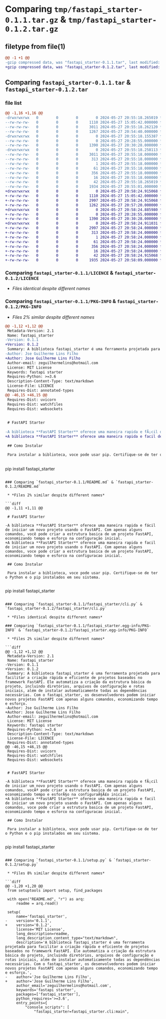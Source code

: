 # Comparing `tmp/fastapi_starter-0.1.1.tar.gz` & `tmp/fastapi_starter-0.1.2.tar.gz`

## filetype from file(1)

```diff
@@ -1 +1 @@
-gzip compressed data, was "fastapi_starter-0.1.1.tar", last modified: Mon May 27 20:55:18 2024, max compression
+gzip compressed data, was "fastapi_starter-0.1.2.tar", last modified: Mon May 27 20:58:24 2024, max compression
```

## Comparing `fastapi_starter-0.1.1.tar` & `fastapi_starter-0.1.2.tar`

### file list

```diff
@@ -1,16 +1,16 @@
-drwxrwxrwx   0        0        0        0 2024-05-27 20:55:18.265019 fastapi_starter-0.1.1/
--rw-rw-rw-   0        0        0     1110 2024-05-27 15:05:42.000000 fastapi_starter-0.1.1/LICENCE
--rw-rw-rw-   0        0        0     3011 2024-05-27 20:55:18.262120 fastapi_starter-0.1.1/PKG-INFO
--rw-rw-rw-   0        0        0     1267 2024-05-27 20:54:40.000000 fastapi_starter-0.1.1/README.md
-drwxrwxrwx   0        0        0        0 2024-05-27 20:55:18.155387 fastapi_starter-0.1.1/fastapi_starter/
--rw-rw-rw-   0        0        0        0 2024-05-27 20:28:55.000000 fastapi_starter-0.1.1/fastapi_starter/__init__.py
--rw-rw-rw-   0        0        0     1390 2024-05-27 20:30:28.000000 fastapi_starter-0.1.1/fastapi_starter/cli.py
-drwxrwxrwx   0        0        0        0 2024-05-27 20:55:18.258113 fastapi_starter-0.1.1/fastapi_starter.egg-info/
--rw-rw-rw-   0        0        0     3011 2024-05-27 20:55:18.000000 fastapi_starter-0.1.1/fastapi_starter.egg-info/PKG-INFO
--rw-rw-rw-   0        0        0      313 2024-05-27 20:55:18.000000 fastapi_starter-0.1.1/fastapi_starter.egg-info/SOURCES.txt
--rw-rw-rw-   0        0        0        1 2024-05-27 20:55:18.000000 fastapi_starter-0.1.1/fastapi_starter.egg-info/dependency_links.txt
--rw-rw-rw-   0        0        0       61 2024-05-27 20:55:18.000000 fastapi_starter-0.1.1/fastapi_starter.egg-info/entry_points.txt
--rw-rw-rw-   0        0        0      356 2024-05-27 20:55:18.000000 fastapi_starter-0.1.1/fastapi_starter.egg-info/requires.txt
--rw-rw-rw-   0        0        0       16 2024-05-27 20:55:18.000000 fastapi_starter-0.1.1/fastapi_starter.egg-info/top_level.txt
--rw-rw-rw-   0        0        0       42 2024-05-27 20:55:18.265019 fastapi_starter-0.1.1/setup.cfg
--rw-rw-rw-   0        0        0     1934 2024-05-27 20:55:01.000000 fastapi_starter-0.1.1/setup.py
+drwxrwxrwx   0        0        0        0 2024-05-27 20:58:24.915068 fastapi_starter-0.1.2/
+-rw-rw-rw-   0        0        0     1110 2024-05-27 15:05:42.000000 fastapi_starter-0.1.2/LICENCE
+-rw-rw-rw-   0        0        0     2997 2024-05-27 20:58:24.915068 fastapi_starter-0.1.2/PKG-INFO
+-rw-rw-rw-   0        0        0     1262 2024-05-27 20:57:20.000000 fastapi_starter-0.1.2/README.md
+drwxrwxrwx   0        0        0        0 2024-05-27 20:58:24.885980 fastapi_starter-0.1.2/fastapi_starter/
+-rw-rw-rw-   0        0        0        0 2024-05-27 20:28:55.000000 fastapi_starter-0.1.2/fastapi_starter/__init__.py
+-rw-rw-rw-   0        0        0     1390 2024-05-27 20:30:28.000000 fastapi_starter-0.1.2/fastapi_starter/cli.py
+drwxrwxrwx   0        0        0        0 2024-05-27 20:58:24.911031 fastapi_starter-0.1.2/fastapi_starter.egg-info/
+-rw-rw-rw-   0        0        0     2997 2024-05-27 20:58:24.000000 fastapi_starter-0.1.2/fastapi_starter.egg-info/PKG-INFO
+-rw-rw-rw-   0        0        0      313 2024-05-27 20:58:24.000000 fastapi_starter-0.1.2/fastapi_starter.egg-info/SOURCES.txt
+-rw-rw-rw-   0        0        0        1 2024-05-27 20:58:24.000000 fastapi_starter-0.1.2/fastapi_starter.egg-info/dependency_links.txt
+-rw-rw-rw-   0        0        0       61 2024-05-27 20:58:24.000000 fastapi_starter-0.1.2/fastapi_starter.egg-info/entry_points.txt
+-rw-rw-rw-   0        0        0      356 2024-05-27 20:58:24.000000 fastapi_starter-0.1.2/fastapi_starter.egg-info/requires.txt
+-rw-rw-rw-   0        0        0       16 2024-05-27 20:58:24.000000 fastapi_starter-0.1.2/fastapi_starter.egg-info/top_level.txt
+-rw-rw-rw-   0        0        0       42 2024-05-27 20:58:24.915068 fastapi_starter-0.1.2/setup.cfg
+-rw-rw-rw-   0        0        0     1935 2024-05-27 20:58:09.000000 fastapi_starter-0.1.2/setup.py
```

### Comparing `fastapi_starter-0.1.1/LICENCE` & `fastapi_starter-0.1.2/LICENCE`

 * *Files identical despite different names*

### Comparing `fastapi_starter-0.1.1/PKG-INFO` & `fastapi_starter-0.1.2/PKG-INFO`

 * *Files 2% similar despite different names*

```diff
@@ -1,12 +1,12 @@
 Metadata-Version: 2.1
 Name: fastapi_starter
-Version: 0.1.1
+Version: 0.1.2
 Summary: A biblioteca fastapi_starter é uma ferramenta projetada para facilitar a criação rápida e eficiente de projetos baseados no framework FastAPI. Ele automatiza a criação da estrutura básica do projeto, incluindo diretórios, arquivos de configuração e rotas iniciais, além de instalar automaticamente todas as dependências necessárias. Com o fastapi_starter, os desenvolvedores podem iniciar novos projetos FastAPI com apenas alguns comandos, economizando tempo e esforço.
-Author: Jse Guilherme Lins Filho
+Author: Jose Guilherme Lins Filho
 Author-email: zeguilhermelins@hotmail.com
 License: MIT License
 Keywords: fastapi starter
 Requires-Python: >=3.6
 Description-Content-Type: text/markdown
 License-File: LICENCE
 Requires-Dist: annotated-types
@@ -46,15 +46,15 @@
 Requires-Dist: uvicorn
 Requires-Dist: watchfiles
 Requires-Dist: websockets
 
 
 # FastAPI Starter
 
-A biblioteca **FastAPI Starter** oferece uma maneira rapida e fÃ¡cil de iniciar um novo projeto usando o FastAPI. Com apenas alguns comandos, vocÃª pode criar a estrutura basica de um projeto FastAPI, economizando tempo e esforÃ§o na configuraÃ§Ã£o inicial.
+A biblioteca **FastAPI Starter** oferece uma maneira rapida e facil de iniciar um novo projeto usando o FastAPI. Com apenas alguns comandos, voce pode criar a estrutura basica de um projeto FastAPI, economizando tempo e esforco na configuracao inicial.
 
 ## Como Instalar
 
 Para instalar a biblioteca, voce pode usar pip. Certifique-se de ter o Python e o pip instalados em seu sistema.
 
 ```
 pip install fastapi_starter
```

### Comparing `fastapi_starter-0.1.1/README.md` & `fastapi_starter-0.1.2/README.md`

 * *Files 2% similar despite different names*

```diff
@@ -1,11 +1,11 @@
 
 # FastAPI Starter
 
-A biblioteca **FastAPI Starter** oferece uma maneira rapida e fácil de iniciar um novo projeto usando o FastAPI. Com apenas alguns comandos, você pode criar a estrutura basica de um projeto FastAPI, economizando tempo e esforço na configuração inicial.
+A biblioteca **FastAPI Starter** oferece uma maneira rapida e facil de iniciar um novo projeto usando o FastAPI. Com apenas alguns comandos, voce pode criar a estrutura basica de um projeto FastAPI, economizando tempo e esforco na configuracao inicial.
 
 ## Como Instalar
 
 Para instalar a biblioteca, voce pode usar pip. Certifique-se de ter o Python e o pip instalados em seu sistema.
 
 ```
 pip install fastapi_starter
```

### Comparing `fastapi_starter-0.1.1/fastapi_starter/cli.py` & `fastapi_starter-0.1.2/fastapi_starter/cli.py`

 * *Files identical despite different names*

### Comparing `fastapi_starter-0.1.1/fastapi_starter.egg-info/PKG-INFO` & `fastapi_starter-0.1.2/fastapi_starter.egg-info/PKG-INFO`

 * *Files 2% similar despite different names*

```diff
@@ -1,12 +1,12 @@
 Metadata-Version: 2.1
 Name: fastapi_starter
-Version: 0.1.1
+Version: 0.1.2
 Summary: A biblioteca fastapi_starter é uma ferramenta projetada para facilitar a criação rápida e eficiente de projetos baseados no framework FastAPI. Ele automatiza a criação da estrutura básica do projeto, incluindo diretórios, arquivos de configuração e rotas iniciais, além de instalar automaticamente todas as dependências necessárias. Com o fastapi_starter, os desenvolvedores podem iniciar novos projetos FastAPI com apenas alguns comandos, economizando tempo e esforço.
-Author: Jse Guilherme Lins Filho
+Author: Jose Guilherme Lins Filho
 Author-email: zeguilhermelins@hotmail.com
 License: MIT License
 Keywords: fastapi starter
 Requires-Python: >=3.6
 Description-Content-Type: text/markdown
 License-File: LICENCE
 Requires-Dist: annotated-types
@@ -46,15 +46,15 @@
 Requires-Dist: uvicorn
 Requires-Dist: watchfiles
 Requires-Dist: websockets
 
 
 # FastAPI Starter
 
-A biblioteca **FastAPI Starter** oferece uma maneira rapida e fÃ¡cil de iniciar um novo projeto usando o FastAPI. Com apenas alguns comandos, vocÃª pode criar a estrutura basica de um projeto FastAPI, economizando tempo e esforÃ§o na configuraÃ§Ã£o inicial.
+A biblioteca **FastAPI Starter** oferece uma maneira rapida e facil de iniciar um novo projeto usando o FastAPI. Com apenas alguns comandos, voce pode criar a estrutura basica de um projeto FastAPI, economizando tempo e esforco na configuracao inicial.
 
 ## Como Instalar
 
 Para instalar a biblioteca, voce pode usar pip. Certifique-se de ter o Python e o pip instalados em seu sistema.
 
 ```
 pip install fastapi_starter
```

### Comparing `fastapi_starter-0.1.1/setup.py` & `fastapi_starter-0.1.2/setup.py`

 * *Files 8% similar despite different names*

```diff
@@ -1,20 +1,20 @@
 from setuptools import setup, find_packages
 
 with open("README.md", "r") as arq:
     readme = arq.read()
 
 setup(
     name='fastapi_starter',
-    version='0.1.1',
+    version='0.1.2',
     license='MIT License',
     long_description=readme,
     long_description_content_type="text/markdown",
     description='A biblioteca fastapi_starter é uma ferramenta projetada para facilitar a criação rápida e eficiente de projetos baseados no framework FastAPI. Ele automatiza a criação da estrutura básica do projeto, incluindo diretórios, arquivos de configuração e rotas iniciais, além de instalar automaticamente todas as dependências necessárias. Com o fastapi_starter, os desenvolvedores podem iniciar novos projetos FastAPI com apenas alguns comandos, economizando tempo e esforço.',
-    author='Jse Guilherme Lins Filho',
+    author='Jose Guilherme Lins Filho',
     author_email='zeguilhermelins@hotmail.com',
     keywords='fastapi starter',
     packages=['fastapi_starter'],
     python_requires='>=3.6',
     entry_points={
         "console_scripts": [
             "fastapi_starter=fastapi_starter.cli:main",
```

